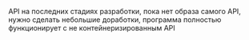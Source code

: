 API на последних стадиях разработки, пока нет образа самого API, нужно сделать небольшие доработки, программа полностью функционирует с не контейнеризированным API
